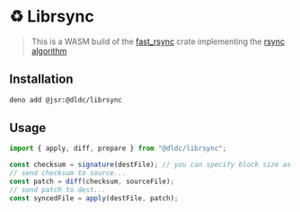 # ♻️ Librsync

> This is a WASM build of the [fast_rsync](https://github.com/dropbox/fast_rsync) crate implementing the
> [rsync algorithm](https://www.andrew.cmu.edu/course/15-749/READINGS/required/cas/tridgell96.pdf)

## Installation

```sh
deno add @jsr:@dldc/librsync
```

## Usage

```ts
import { apply, diff, prepare } from "@dldc/librsync";

const checksum = signature(destFile); // you can specify block size as second argument
// send checksum to source...
const patch = diff(checksum, sourceFile);
// send patch to dest...
const syncedFile = apply(destFile, patch);
```

